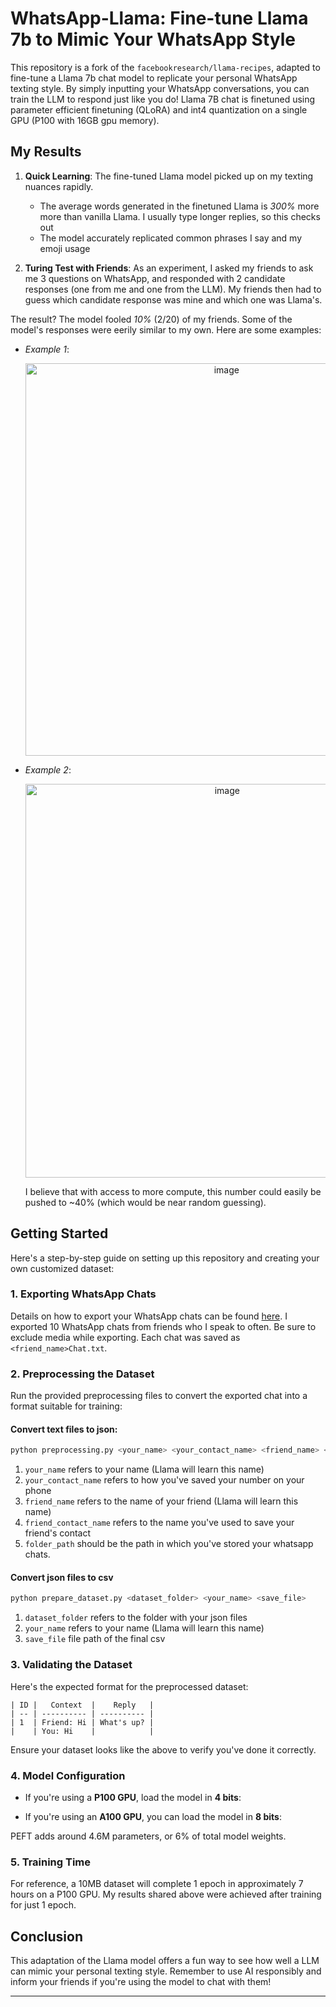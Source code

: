 # WhatsApp-Llama: Fine-tune Llama 7b to Mimic Your WhatsApp Style

This repository is a fork of the `facebookresearch/llama-recipes`, adapted to fine-tune a Llama 7b chat model to replicate your personal WhatsApp texting style. By simply inputting your WhatsApp conversations, you can train the LLM to respond just like you do! Llama 7B chat is finetuned using parameter efficient finetuning (QLoRA) and int4 quantization on a single GPU (P100 with 16GB gpu memory).

## My Results

1. **Quick Learning**: The fine-tuned Llama model picked up on my texting nuances rapidly.
   - The average words generated in the finetuned Llama is *300%* more more than vanilla Llama. I usually type longer replies, so this checks out
   - The model accurately replicated common phrases I say and my emoji usage
  
2. **Turing Test with Friends**: As an experiment, I asked my friends to ask me 3 questions on WhatsApp, and responded with 2 candidate responses (one from me and one from the LLM). My friends then had to guess which candidate response was mine and which one was Llama's.

The result? The model fooled *10%* (2/20) of my friends. Some of the model's responses were eerily similar to my own. Here are some examples:

- *Example 1*: 
    <p align="center">
        <img width="628" alt="image" src="https://github.com/Ads-cmu/WhatsApp-Llama/assets/107292631/65361711-79eb-4cf1-862d-fae93a6b674a.png">
    </p>

- *Example 2*: 
    <p align="center">
        <img width="630" alt="image" src="https://github.com/Ads-cmu/WhatsApp-Llama/assets/107292631/700fadd0-086f-40fc-8337-5071accec94f.png">
    </p>
  
   I believe that with access to more compute, this number could easily be pushed to ~40% (which would be near random guessing).  

## Getting Started

Here's a step-by-step guide on setting up this repository and creating your own customized dataset:

### 1. Exporting WhatsApp Chats
Details on how to export your WhatsApp chats can be found [here](https://faq.whatsapp.com/1180414079177245/?cms_platform=android). I exported 10 WhatsApp chats from friends who I speak to often. Be sure to exclude media while exporting. Each chat was saved as `<friend_name>Chat.txt`.

### 2. Preprocessing the Dataset
Run the provided preprocessing files to convert the exported chat into a format suitable for training:

#### Convert text files to json:
```bash
python preprocessing.py <your_name> <your_contact_name> <friend_name> <friend_contact_name> <folder_path>
```
1. `your_name` refers to your name (Llama will learn this name)
2. `your_contact_name` refers to how you've saved your number on your phone
3. `friend_name` refers to the name of your friend (Llama will learn this name)
4. `friend_contact_name` refers to the name you've used to save your friend's contact
5. `folder_path` should be the path in which you've stored your whatsapp chats.

#### Convert json files to csv
```bash
python prepare_dataset.py <dataset_folder> <your_name> <save_file>
```
1. `dataset_folder` refers to the folder with your json files
2. `your_name` refers to your name (Llama will learn this name)
3. `save_file` file path of the final csv

### 3. Validating the Dataset
Here's the expected format for the preprocessed dataset:

```
| ID |   Context  |    Reply   |
| -- | ---------- | ---------- |
| 1  | Friend: Hi | What's up? |
|    | You: Hi    |            |

```

Ensure your dataset looks like the above to verify you've done it correctly.

### 4. Model Configuration
- If you're using a **P100 GPU**, load the model in **4 bits**:

- If you're using an **A100 GPU**, you can load the model in **8 bits**:

PEFT adds around 4.6M parameters, or 6% of total model weights. 

### 5. Training Time
For reference, a 10MB dataset will complete 1 epoch in approximately 7 hours on a P100 GPU. My results shared above were achieved after training for just 1 epoch.

## Conclusion

This adaptation of the Llama model offers a fun way to see how well a LLM can mimic your personal texting style. Remember to use AI responsibly and inform your friends if you're using the model to chat with them!

---




